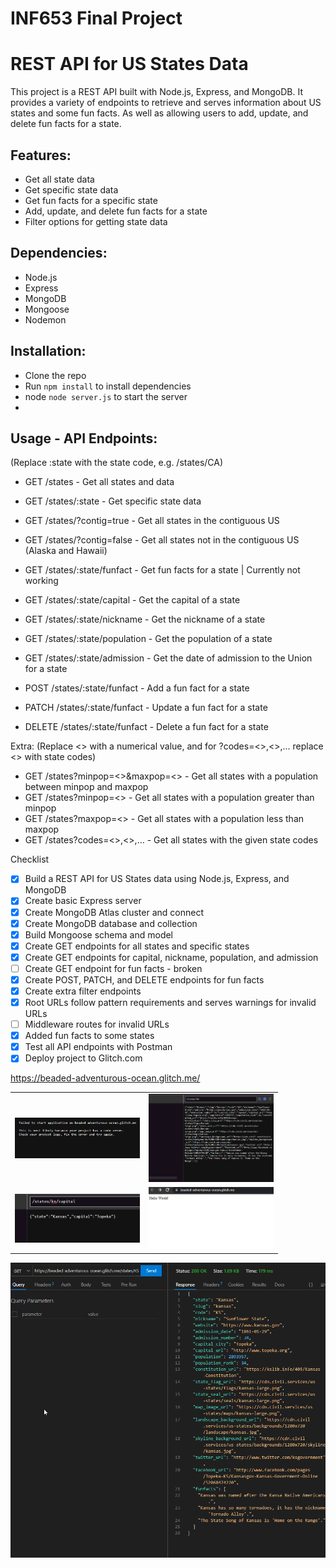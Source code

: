 # INF653 Final Project

# REST API for US States Data

This project is a REST API built with Node.js, Express, and MongoDB. It provides a variety of endpoints to retrieve and serves information about US states and some fun facts. As well as allowing users to add, update, and delete fun facts for a state.

## Features:
- Get all state data
- Get specific state data
- Get fun facts for a specific state
- Add, update, and delete fun facts for a state
- Filter options for getting state data

## Dependencies:
- Node.js
- Express
- MongoDB
- Mongoose
- Nodemon

## Installation:
- Clone the repo
- Run `npm install` to install dependencies
- node `node server.js` to start the server
-

## Usage - API Endpoints:
(Replace :state with the state code, e.g. /states/CA)
- GET /states - Get all states and data
- GET /states/:state - Get specific state data
- GET /states/?contig=true - Get all states in the contiguous US
- GET /states/?contig=false - Get all states not in the contiguous US (Alaska and Hawaii)
- GET /states/:state/funfact - Get fun facts for a state | Currently not working
- GET /states/:state/capital - Get the capital of a state
- GET /states/:state/nickname - Get the nickname of a state
- GET /states/:state/population - Get the population of a state
- GET /states/:state/admission - Get the date of admission to the Union for a state

- POST /states/:state/funfact - Add a fun fact for a state
- PATCH /states/:state/funfact - Update a fun fact for a state
- DELETE /states/:state/funfact - Delete a fun fact for a state

Extra:
(Replace <> with a numerical value, and for ?codes=<>,<>,... replace <> with state codes)
- GET /states?minpop=<>&maxpop=<> - Get all states with a population between minpop and maxpop
- GET /states?minpop=<> - Get all states with a population greater than minpop
- GET /states?maxpop=<> - Get all states with a population less than maxpop
- GET /states?codes=<>,<>,... - Get all states with the given state codes


Checklist
- [x] Build a REST API for US States data using Node.js, Express, and MongoDB
- [x] Create basic Express server
- [x] Create MongoDB Atlas cluster and connect
- [x] Create MongoDB database and collection
- [x] Build Mongoose schema and model
- [x] Create GET endpoints for all states and specific states
- [x] Create GET endpoints for capital, nickname, population, and admission
- [ ] Create GET endpoint for fun facts - broken
- [x] Create POST, PATCH, and DELETE endpoints for fun facts
- [x] Create extra filter endpoints
- [x] Root URLs follow pattern requirements and serves warnings for invalid URLs
- [ ] Middleware routes for invalid URLs
- [x] Added fun facts to some states
- [x] Test all API endpoints with Postman
- [x] Deploy project to Glitch.com

https://beaded-adventurous-ocean.glitch.me/

<table>
  <tr>
    <td><img src="img/75XLwqF.png" alt="Image 1" width="200"/></td>
    <td><img src="img/G9cTVdT.png" alt="Image 2" width="200"/></td>
  </tr>
  <tr>
    <td><img src="img/kUhn3C0.png" alt="Image 3" width="200"/></td>
    <td><img src="img/kvoq8pz.png" alt="Image 4" width="200"/></td>
  </tr>
</table>


![Alt Text](img/PLcc8aT.png)